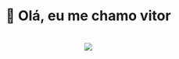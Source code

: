 

<!--
**mendesviton/mendesviton** is a ✨ _special_ ✨ repository because its `README.md` (this file) appears on your GitHub profile.

Here are some ideas to get you started:

- 🔭 I’m currently working on ...
- 🌱 I’m currently learning ...
- 👯 I’m looking to collaborate on ...
- 🤔 I’m looking for help with ...
- 💬 Ask me about ...
- 📫 How to reach me: ...
- 😄 Pronouns: ...
- ⚡ Fun fact: ...
-->
<h1  align="center">🚀 Olá, eu me chamo vitor<h1>
  
<p align="center"> 
  
 <img src= https://user-images.githubusercontent.com/94265037/155256332-2f4fcf32-ab1d-493e-987c-b976c757d9eb.png />
  
 </p>
<h1  align="center">        
  



